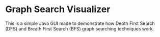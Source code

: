 # Graph Search Visualizer

This is a simple Java GUI made to demonstrate
how Depth First Search (DFS) and Breath First Search (BFS) graph
searching techniques work.